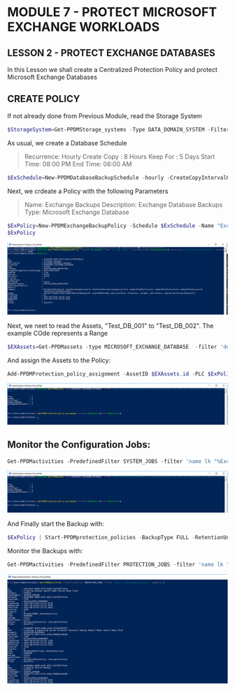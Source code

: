 # MODULE 7 - PROTECT MICROSOFT EXCHANGE WORKLOADS

## LESSON 2 - PROTECT EXCHANGE DATABASES

In this Lesson we shall create a Centralized Protection Policy and protect Microsoft Exchange Databases

## CREATE POLICY

If not already done from Previous Module, read the Storage System

```Powershell
$StorageSystem=Get-PPDMStorage_systems -Type DATA_DOMAIN_SYSTEM -Filter {name eq "ddve-01.demo.local"}
```

As usual, we create a Database Schedule

>Recurrence: Hourly
>Create Copy : 8 Hours
>Keep For : 5 Days
>Start Time: 08:00 PM
>End Time: 06:00 AM

```Powershell
$ExSchedule=New-PPDMDatabaseBackupSchedule -hourly -CreateCopyIntervalHrs 8 -RetentionUnit DAY -RetentionInterval 5
```

Next, we crdeate a Policy with the following Parameters

>Name: Exchange Backups
>Description: Exchange Database Backups
>Type: Microsoft Exchange Database

```Powershell
$ExPolicy=New-PPDMExchangeBackupPolicy -Schedule $ExSchedule -Name "Exchange Backups" -StorageSystemID $StorageSystem.id -Description "Exchange Database Backups" -enabled
$ExPolicy
```

![Alt text](image-13.png)

Next, we neet to read the Assets, "Test_DB_001" to "Test_DB_002". The example COde represents a Range

```Powershell
$EXAssets=Get-PPDMassets -type MICROSOFT_EXCHANGE_DATABASE  -filter 'details.database.clusterName eq "exchange.demo.local" and (name ge "Test_DB_001" and name le "Test_DB_002")'
```

And assign the Assets to the Policy:

```Powershell
Add-PPDMProtection_policy_assignment -AssetID $EXAssets.id -PLC $ExPolicy.id
```

![Alt text](image-14.png)

## Monitor the Configuration Jobs:

```Powershell
Get-PPDMactivities -PredefinedFilter SYSTEM_JOBS -filter 'name lk "%Exchange Backups%"' -pageSize 3 | ft
```

![Alt text](image-15.png)

And Finally start the Backup with:

```Powershell
$ExPolicy | Start-PPDMprotection_policies -BackupType FULL -RetentionUnit DAY -RetentionInterval 5
```

Monitor the Backups with:

```Powershell
Get-PPDMactivities -PredefinedFilter PROTECTION_JOBS -filter 'name lk "%Exchange Backups%"' -pageSize 3
```

![Alt text](image-16.png)